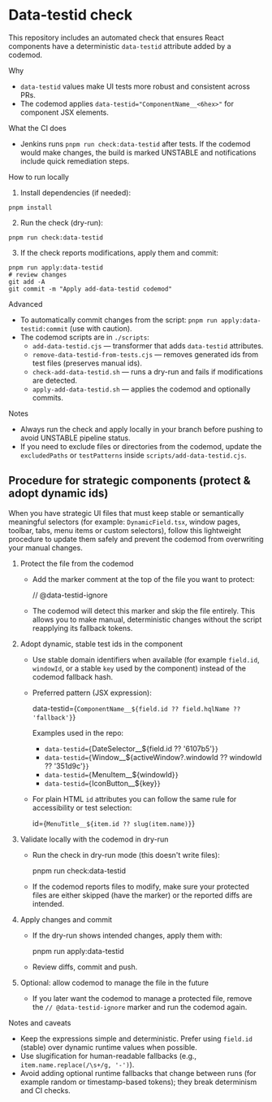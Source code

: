 # Data-testid check

This repository includes an automated check that ensures React components have a deterministic `data-testid` attribute added by a codemod.

Why
- `data-testid` values make UI tests more robust and consistent across PRs.
- The codemod applies `data-testid="ComponentName__<6hex>"` for component JSX elements.

What the CI does
- Jenkins runs `pnpm run check:data-testid` after tests. If the codemod would make changes, the build is marked UNSTABLE and notifications include quick remediation steps.

How to run locally
1. Install dependencies (if needed):
```fish
pnpm install
```
2. Run the check (dry-run):
```fish
pnpm run check:data-testid
```
3. If the check reports modifications, apply them and commit:
```fish
pnpm run apply:data-testid
# review changes
git add -A
git commit -m "Apply add-data-testid codemod"
```

Advanced
- To automatically commit changes from the script: `pnpm run apply:data-testid:commit` (use with caution).
- The codemod scripts are in `./scripts`:
  - `add-data-testid.cjs` — transformer that adds `data-testid` attributes.
  - `remove-data-testid-from-tests.cjs` — removes generated ids from test files (preserves manual ids).
  - `check-add-data-testid.sh` — runs a dry-run and fails if modifications are detected.
  - `apply-add-data-testid.sh` — applies the codemod and optionally commits.

Notes
- Always run the check and apply locally in your branch before pushing to avoid UNSTABLE pipeline status.
- If you need to exclude files or directories from the codemod, update the `excludedPaths` or `testPatterns` inside `scripts/add-data-testid.cjs`.

Procedure for strategic components (protect & adopt dynamic ids)
---------------------------------------------------------------
When you have strategic UI files that must keep stable or semantically meaningful selectors (for example: `DynamicField.tsx`, window pages, toolbar, tabs, menu items or custom selectors), follow this lightweight procedure to update them safely and prevent the codemod from overwriting your manual changes.

1) Protect the file from the codemod
   - Add the marker comment at the top of the file you want to protect:

     // @data-testid-ignore

   - The codemod will detect this marker and skip the file entirely. This allows you to make manual, deterministic changes without the script reapplying its fallback tokens.

2) Adopt dynamic, stable test ids in the component
   - Use stable domain identifiers when available (for example `field.id`, `windowId`, or a stable `key` used by the component) instead of the codemod fallback hash.
   - Preferred pattern (JSX expression):

     data-testid={`ComponentName__${field.id ?? field.hqlName ?? 'fallback'}`}

     Examples used in the repo:
     - `data-testid={`DateSelector__${field.id ?? '6107b5'}`}`
     - `data-testid={`Window__${activeWindow?.windowId ?? windowId ?? '351d9c'}`}`
     - `data-testid={`MenuItem__${windowId}`}`
     - `data-testid={`IconButton__${key}`}`

   - For plain HTML `id` attributes you can follow the same rule for accessibility or test selection:

     id={`MenuTitle__${item.id ?? slug(item.name)}`}

3) Validate locally with the codemod in dry-run
   - Run the check in dry-run mode (this doesn't write files):

     pnpm run check:data-testid

   - If the codemod reports files to modify, make sure your protected files are either skipped (have the marker) or the reported diffs are intended.

4) Apply changes and commit
   - If the dry-run shows intended changes, apply them with:

     pnpm run apply:data-testid

   - Review diffs, commit and push.

5) Optional: allow codemod to manage the file in the future
   - If you later want the codemod to manage a protected file, remove the `// @data-testid-ignore` marker and run the codemod again.

Notes and caveats
 - Keep the expressions simple and deterministic. Prefer using `field.id` (stable) over dynamic runtime values when possible.
 - Use slugification for human-readable fallbacks (e.g., `item.name.replace(/\s+/g, '-')`).
 - Avoid adding optional runtime fallbacks that change between runs (for example random or timestamp-based tokens); they break determinism and CI checks.
